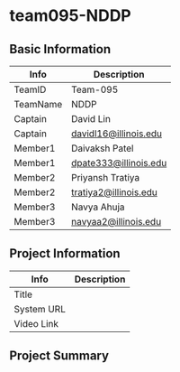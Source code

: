 # team095-NDDP

## Basic Information

|   Info      |        Description     |
| ----------- | ---------------------- |
| TeamID      |        Team-095        |
| TeamName    |           NDDP         |
| Captain     |         David Lin      |
| Captain     | davidl16@illinois.edu  |
| Member1     |   Daivaksh Patel       |
| Member1     | dpate333@illinois.edu  |
| Member2     |    Priyansh Tratiya    |
| Member2     |  tratiya2@illinois.edu |
| Member3     |       Navya Ahuja      |
| Member3     |  navyaa2@illinois.edu  |

## Project Information

|   Info      |        Description     |
| ----------- | ---------------------- |
|  Title      |                        |
| System URL  |                        |
| Video Link  |                        |

## Project Summary

